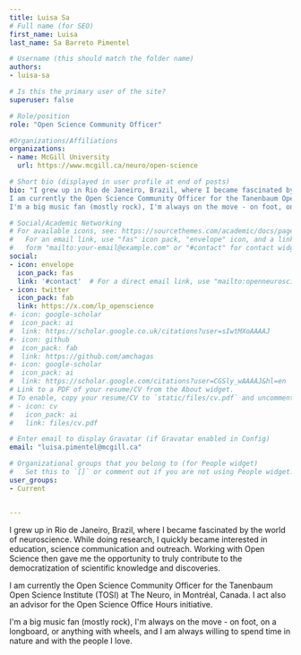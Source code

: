 ```yaml
---
title: Luisa Sa
# Full name (for SEO)
first_name: Luisa
last_name: Sa Barreto Pimentel

# Username (this should match the folder name)
authors: 
- luisa-sa

# Is this the primary user of the site?
superuser: false

# Role/position
role: "Open Science Community Officer"

#Organizations/Affiliations
organizations:
- name: McGill University
  url: https://www.mcgill.ca/neuro/open-science

# Short bio (displayed in user profile at end of posts)
bio: "I grew up in Rio de Janeiro, Brazil, where I became fascinated by the world of neuroscience. While doing research, I quickly became interested in education, science communication and outreach. Working with Open Science then gave me the opportunity to truly contribute to the democratization of scientific knowledge and discoveries.
I am currently the Open Science Community Officer for the Tanenbaum Open Science Institute (TOSI) at The Neuro, in Montréal, Canada. I act also an advisor for the Open Science Office Hours initiative.
I'm a big music fan (mostly rock), I'm always on the move - on foot, on a longboard, or anything with wheels, and I am always willing to spend time in nature and with the people I love."

# Social/Academic Networking
# For available icons, see: https://sourcethemes.com/academic/docs/page-builder/#icons
#   For an email link, use "fas" icon pack, "envelope" icon, and a link in the
#   form "mailto:your-email@example.com" or "#contact" for contact widget.
social:
- icon: envelope
  icon_pack: fas
  link: '#contact'  # For a direct email link, use "mailto:openneuroscience@gmail.com".
- icon: twitter
  icon_pack: fab
  link: https://x.com/lp_openscience
#- icon: google-scholar
#  icon_pack: ai
#  link: https://scholar.google.co.uk/citations?user=sIwtMXoAAAAJ
#- icon: github
#  icon_pack: fab
#  link: https://github.com/amchagas
#- icon: google-scholar
#  icon_pack: ai
#  link: https://scholar.google.com/citations?user=CGSly_wAAAAJ&hl=en
# Link to a PDF of your resume/CV from the About widget.
# To enable, copy your resume/CV to `static/files/cv.pdf` and uncomment the lines below.
# - icon: cv
#   icon_pack: ai
#   link: files/cv.pdf

# Enter email to display Gravatar (if Gravatar enabled in Config)
email: "luisa.pimentel@mcgill.ca"

# Organizational groups that you belong to (for People widget)
#   Set this to `[]` or comment out if you are not using People widget.
user_groups:
- Current


---
```


I grew up in Rio de Janeiro, Brazil, where I became fascinated by the world of neuroscience. While doing research, I quickly became interested in education, science communication and outreach. Working with Open Science then gave me the opportunity to truly contribute to the democratization of scientific knowledge and discoveries.
 
I am currently the Open Science Community Officer for the Tanenbaum Open Science Institute (TOSI) at The Neuro, in Montréal, Canada. I act also an advisor for the Open Science Office Hours initiative.
 
I'm a big music fan (mostly rock), I'm always on the move - on foot, on a longboard, or anything with wheels, and I am always willing to spend time in nature and with the people I love.
